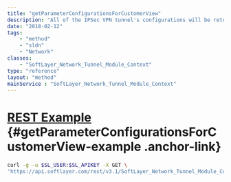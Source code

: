 ```yaml
---
title: "getParameterConfigurationsForCustomerView"
description: "All of the IPSec VPN tunnel's configurations will be returned.  It will list all of phase one and two negotiation parameters.  Both remote and local subnets will be provided as well.  This is useful when the configurations need to be passed on to another team and/or company for internal network configuration. "
date: "2018-02-12"
tags:
    - "method"
    - "sldn"
    - "Network"
classes:
    - "SoftLayer_Network_Tunnel_Module_Context"
type: "reference"
layout: "method"
mainService : "SoftLayer_Network_Tunnel_Module_Context"
---
```


# [REST Example](#getParameterConfigurationsForCustomerView-example) <a href="/article/rest/"><i class="fas fa-question"></i></a> {#getParameterConfigurationsForCustomerView-example .anchor-link} 
```bash
curl -g -u $SL_USER:$SL_APIKEY -X GET \
'https://api.softlayer.com/rest/v3.1/SoftLayer_Network_Tunnel_Module_Context/{SoftLayer_Network_Tunnel_Module_ContextID}/getParameterConfigurationsForCustomerView'
```

